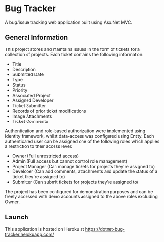 # Bug Tracker

A bug/issue tracking web application built using Asp.Net MVC.

## General Information

This project stores and maintains issues in the form of tickets for a collection of projects. Each ticket contains the following information:

* Title
* Description
* Submitted Date
* Type
* Status
* Priority
* Associated Project
* Assigned Developer
* Ticket Submitter
* Records of prior ticket modifications
* Image Attachments
* Ticket Comments

Authentication and role-based authorization were implemented using Identity framework, whilst data-access was configured using Entity. 
Each authenticated user can be assigned one of the following roles which applies a restriction to their access level:

* Owner (Full unrestricted access)
* Admin (Full access but cannot control role management)
* Project Manager (Can manage tickets for projects they're assigned to)
* Developer (Can add comments, attachments and update the status of a ticket they're assigned to)
* Submitter (Can submit tickets for projects they're assigned to)

The project has been configured for demonstration purposes and can be freely accessed with demo accounts assigned to the above roles excluding Owner.

## Launch 

This application is hosted on Heroku at https://dotnet-bug-tracker.herokuapp.com/